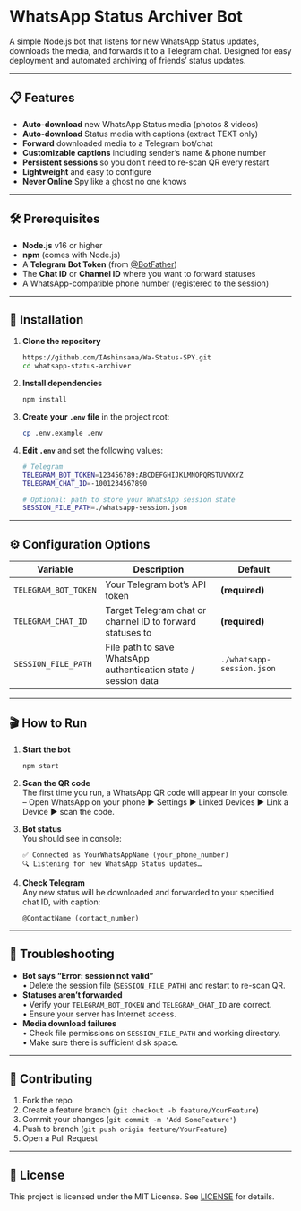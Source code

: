 # WhatsApp Status Archiver Bot

A simple Node.js bot that listens for new WhatsApp Status updates, downloads the media, and forwards it to a Telegram chat. Designed for easy deployment and automated archiving of friends’ status updates.

---

## 📋 Features

- **Auto-download** new WhatsApp Status media (photos & videos)
- **Auto-download** Status media with captions (extract TEXT only)
- **Forward** downloaded media to a Telegram bot/chat
- **Customizable captions** including sender’s name & phone number
- **Persistent sessions** so you don’t need to re-scan QR every restart
- **Lightweight** and easy to configure
- **Never Online** Spy like a ghost no one knows

---

## 🛠 Prerequisites

- **Node.js** v16 or higher  
- **npm** (comes with Node.js)  
- A **Telegram Bot Token** (from [@BotFather](https://t.me/BotFather))  
- The **Chat ID** or **Channel ID** where you want to forward statuses  
- A WhatsApp-compatible phone number (registered to the session)

---

## 🚀 Installation

1. **Clone the repository**

   ```bash
   https://github.com/IAshinsana/Wa-Status-SPY.git
   cd whatsapp-status-archiver
   ```

2. **Install dependencies**

   ```bash
   npm install
   ```

3. **Create your `.env` file** in the project root:

   ```bash
   cp .env.example .env
   ```

4. **Edit `.env`** and set the following values:

   ```bash
   # Telegram
   TELEGRAM_BOT_TOKEN=123456789:ABCDEFGHIJKLMNOPQRSTUVWXYZ
   TELEGRAM_CHAT_ID=-1001234567890

   # Optional: path to store your WhatsApp session state
   SESSION_FILE_PATH=./whatsapp-session.json
   ```

---

## ⚙️ Configuration Options

| Variable             | Description                                                      | Default                   |
|----------------------|------------------------------------------------------------------|---------------------------|
| `TELEGRAM_BOT_TOKEN` | Your Telegram bot’s API token                                    | **(required)**            |
| `TELEGRAM_CHAT_ID`   | Target Telegram chat or channel ID to forward statuses to        | **(required)**            |
| `SESSION_FILE_PATH`  | File path to save WhatsApp authentication state / session data   | `./whatsapp-session.json` |

---

## 🎬 How to Run

1. **Start the bot**

   ```bash
   npm start
   ```

2. **Scan the QR code**  
   The first time you run, a WhatsApp QR code will appear in your console.  
   – Open WhatsApp on your phone ▶ Settings ▶ Linked Devices ▶ Link a Device ▶ scan the code.

3. **Bot status**  
   You should see in console:
   ```
   ✅ Connected as YourWhatsAppName (your_phone_number)
   🔍 Listening for new WhatsApp Status updates…
   ```

4. **Check Telegram**  
   Any new status will be downloaded and forwarded to your specified chat ID, with caption:
   ```
   @ContactName (contact_number)
   ```

---

## 🔧 Troubleshooting

- **Bot says “Error: session not valid”**  
  • Delete the session file (`SESSION_FILE_PATH`) and restart to re-scan QR.  
- **Statuses aren’t forwarded**  
  • Verify your `TELEGRAM_BOT_TOKEN` and `TELEGRAM_CHAT_ID` are correct.  
  • Ensure your server has Internet access.  
- **Media download failures**  
  • Check file permissions on `SESSION_FILE_PATH` and working directory.  
  • Make sure there is sufficient disk space.

---

## 🤝 Contributing

1. Fork the repo  
2. Create a feature branch (`git checkout -b feature/YourFeature`)  
3. Commit your changes (`git commit -m 'Add SomeFeature'`)  
4. Push to branch (`git push origin feature/YourFeature`)  
5. Open a Pull Request

---

## 📜 License

This project is licensed under the MIT License. See [LICENSE](LICENSE) for details.

